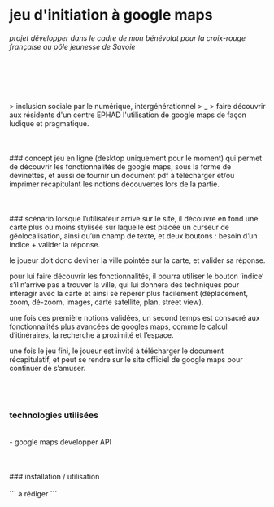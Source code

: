 # jeu d'initiation à google maps
###### projet développer dans le cadre de mon bénévolat pour la croix-rouge française au pôle jeunesse de Savoie
</br>
</br>
</br>
</br>
> inclusion sociale par le numérique, intergénérationnel
> _
> faire découvrir aux résidents d'un centre EPHAD l'utilisation de google maps de façon ludique et pragmatique.
</br>
</br>
</br>
</br>
### concept
jeu en ligne (desktop uniquement pour le moment) qui permet de découvrir les fonctionnalités de google maps, sous la forme de devinettes, et aussi de fournir un document pdf à télécharger et/ou imprimer récapitulant les notions découvertes lors de la partie.
</br>
</br>
</br>
</br>
### scénario
lorsque l’utilisateur arrive sur le site, il découvre en fond une carte plus ou moins stylisée sur laquelle est placée un curseur de géolocalisation, ainsi qu’un champ de texte, et deux boutons : besoin d’un indice + valider la réponse.

le joueur doit donc deviner la ville pointée sur la carte, et valider sa réponse.

pour lui faire découvrir les fonctionnalités, il pourra utiliser le bouton ‘indice‘ s’il n’arrive pas à trouver la ville, qui lui donnera des techniques pour interagir avec la carte et ainsi se repérer plus facilement (déplacement, zoom, dé-zoom, images, carte satellite, plan, street view).

une fois ces première notions validées, un second temps est consacré aux fonctionnalités plus avancées de googles maps, comme le calcul d’itinéraires, la recherche à proximité et l’espace.

une fois le jeu fini, le joueur est invité à télécharger le document récapitulatif, et peut se rendre sur le site officiel de google maps pour continuer de s’amuser.
</br>
</br>
</br>
</br>
### technologies utilisées
</br>
- google maps developper API
</br>
</br>
</br>
</br>
### installation / utilisation
</br>
</br>
```
à rédiger
```
